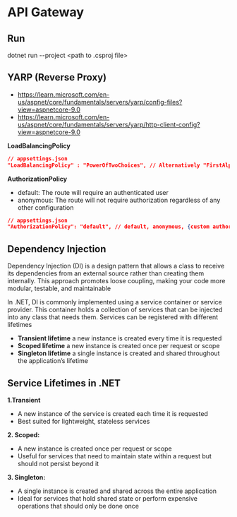 # API Gateway

## Run
dotnet run --project <path to .csproj file>

## YARP (Reverse Proxy)
- https://learn.microsoft.com/en-us/aspnet/core/fundamentals/servers/yarp/config-files?view=aspnetcore-9.0
- https://learn.microsoft.com/en-us/aspnet/core/fundamentals/servers/yarp/http-client-config?view=aspnetcore-9.0

**LoadBalancingPolicy**
``` json
// appsettings.json
"LoadBalancingPolicy" : "PowerOfTwoChoices", // Alternatively "FirstAlphabetical", "Random", "RoundRobin", "LeastRequests"
```

**AuthorizationPolicy**
- default: The route will require an authenticated user
- anonymous: The route will not require authorization regardless of any other configuration
``` json
// appsettings.json
"AuthorizationPolicy": "default", // default, anonymous, {custom authorization policy}
```

## Dependency Injection
Dependency Injection (DI) is a design pattern that allows a class to receive its dependencies from an external source rather than creating them internally. This approach promotes loose coupling, making your code more modular, testable, and maintainable

In .NET, DI is commonly implemented using a service container or service provider. This container holds a collection of services that can be injected into any class that needs them. Services can be registered with different lifetimes

- **Transient lifetime** a new instance is created every time it is requested
- **Scoped lifetime** a new instance is created once per request or scope
- **Singleton lifetime** a single instance is created and shared throughout the application’s lifetime

## Service Lifetimes in .NET

**1.Transient**
- A new instance of the service is created each time it is requested
- Best suited for lightweight, stateless services

**2. Scoped:**
- A new instance is created once per request or scope
- Useful for services that need to maintain state within a request but should not persist beyond it

**3. Singleton:**
- A single instance is created and shared across the entire application
- Ideal for services that hold shared state or perform expensive operations that should only be done once